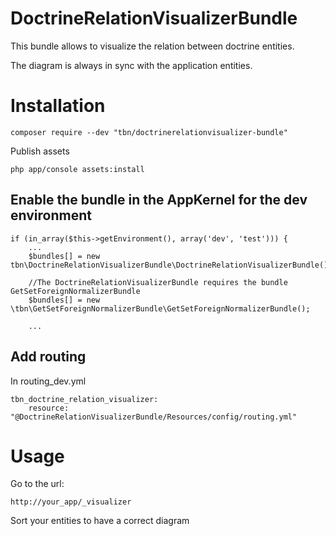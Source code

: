 # DoctrineRelationVisualizerBundle

This bundle allows to visualize the relation between doctrine entities.

The diagram is always in sync with the application entities.

# Installation

    composer require --dev "tbn/doctrinerelationvisualizer-bundle"

Publish assets

    php app/console assets:install

## Enable the bundle in the AppKernel for the dev environment
		
    if (in_array($this->getEnvironment(), array('dev', 'test'))) {
        ...
        $bundles[] = new tbn\DoctrineRelationVisualizerBundle\DoctrineRelationVisualizerBundle();
	    
        //The DoctrineRelationVisualizerBundle requires the bundle GetSetForeignNormalizerBundle
        $bundles[] = new \tbn\GetSetForeignNormalizerBundle\GetSetForeignNormalizerBundle();

        ...

## Add routing 
In routing_dev.yml

    tbn_doctrine_relation_visualizer:
        resource: "@DoctrineRelationVisualizerBundle/Resources/config/routing.yml"

# Usage

Go to the url:

    http://your_app/_visualizer
	
Sort your entities to have a correct diagram


